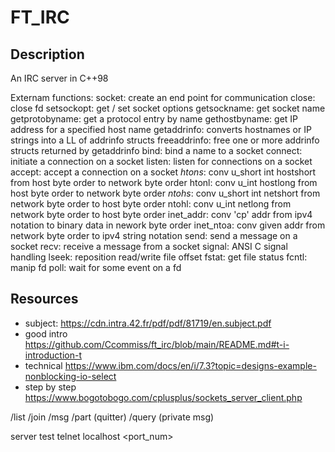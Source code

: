 

#       FT_IRC

## Description

An IRC server in C++98

Externam functions:
 socket: create an end point for communication
 close: close fd
 setsockopt: get / set socket options
 getsockname: get socket name
 getprotobyname: get a protocol entry by name
 gethostbyname: get IP address for a specified host name
 getaddrinfo: converts hostnames or IP strings into a LL of addrinfo structs
 freeaddrinfo: free one or more addrinfo structs returned by getaddrinfo
 bind: bind a name to a socket
 connect: initiate a connection on a socket
 listen: listen for connections on a socket
 accept: accept a connection on a socket
 *htons*: conv u_short int hostshort from host byte order to network byte order
 htonl: conv u_int hostlong from host byte order to network byte order
 *ntohs*: conv u_short int netshort from network byte order to host byte order
 ntohl: conv u_int netlong from network byte order to host byte order
 inet_addr: conv 'cp' addr from ipv4 notation to binary data in nework byte order
 inet_ntoa: conv given addr from network byte order to ipv4 string notation
 send: send a message on a socket
 recv: receive a message from a socket
 signal: ANSI C signal handling
 lseek: reposition read/write file offset
 fstat: get file status
 fcntl: manip fd
 poll: wait for some event on a fd

## Resources

- subject: https://cdn.intra.42.fr/pdf/pdf/81719/en.subject.pdf
- good intro https://github.com/Ccommiss/ft_irc/blob/main/README.md#t-i-introduction-t
- technical https://www.ibm.com/docs/en/i/7.3?topic=designs-example-nonblocking-io-select
- step by step https://www.bogotobogo.com/cplusplus/sockets_server_client.php


/list
/join
/msg
/part (quitter)
/query <username> <msg> (private msg)

server test
    telnet localhost <port_num>
